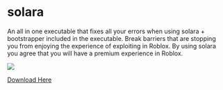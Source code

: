 # solara
An all in one executable that fixes all your errors when using solara + bootstrapper included in the executable. Break barriers that are stopping you from enjoying the experience of exploiting in Roblox. By using solara you agree that you will have a premium experience in Roblox.

<img src="https://getsolara.co/wp-content/uploads/2025/03/featured4-1024x523.png">

[Download Here]()
